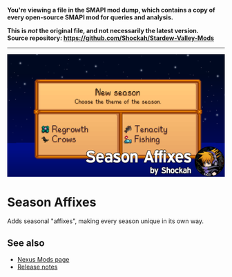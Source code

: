 **You're viewing a file in the SMAPI mod dump, which contains a copy of every open-source SMAPI mod
for queries and analysis.**

**This is _not_ the original file, and not necessarily the latest version.**  
**Source repository: https://github.com/Shockah/Stardew-Valley-Mods**

----

![Banner](../Banner.png)

# Season Affixes
Adds seasonal "affixes", making every season unique in its own way.

## See also
* [Nexus Mods page](https://www.nexusmods.com/stardewvalley/mods/16297)
* [Release notes](release-notes.md)